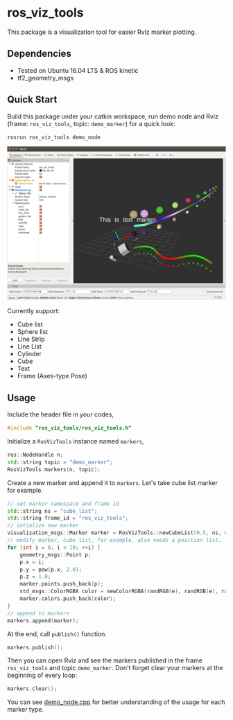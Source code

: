 # ros_viz_tools

This package is a visualization tool for easier Rviz marker plotting.

## Dependencies

- Tested on Ubuntu 16.04 LTS & ROS kinetic
- tf2_geometry_msgs

## Quick Start

Build this package under your catkin workspace, run demo node and Rviz (frame: `ros_viz_tools`, topic: `demo_marker`) for a quick look:

```bash
rosrun ros_viz_tools demo_node
```

![demo](./images/demo.png)

Currently support:

- Cube list
- Sphere list
- Line Strip
- Line List
- Cylinder
- Cube
- Text
- Frame (Axes-type Pose)

## Usage

Include the header file in your codes,

```c++
#include "ros_viz_tools/ros_viz_tools.h"
```

Initialize a `RosVizTools` instance named  `markers`,

```c++
ros::NodeHandle n;
std::string topic = "demo_marker";
RosVizTools markers(n, topic);
```

Create a new marker and append it to `markers`. Let's take cube list marker for example.

```c++
// set marker namespace and frame id
std::string ns = "cube_list";
std::string frame_id = "ros_viz_tools";
// intialize new marker
visualization_msgs::Marker marker = RosVizTools::newCubeList(0.5, ns, 0, WHITE, frame_id);
// modify marker, cube list, for example, also needs a position list.
for (int i = 0; i < 10; ++i) {
    geometry_msgs::Point p;
    p.x = i;
    p.y = pow(p.x, 2.0);
    p.z = 1.0;
    marker.points.push_back(p);
    std_msgs::ColorRGBA color = newColorRGBA(randRGB(e), randRGB(e), randRGB(e));
    marker.colors.push_back(color);
}
// append to markers
markers.append(marker);
```

At the end, call `publish()` function.

```c++
markers.publish();
```

Then you can open Rviz and see the markers published in the frame `ros_viz_tools` and topic `demo_marker`. Don't forget clear your markers at the beginning of every loop:

```c++
markers.clear();
```

You can see [demo_node.cpp](./src/demo_node.cpp) for better understanding of the usage for each marker type.
